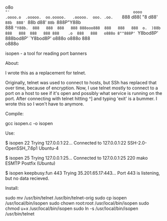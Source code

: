  o8o                                                      
 `"'                                                      
oooo   .oooo.o  .ooooo.  oo.ooooo.   .ooooo.  ooo. .oo.   
`888  d88(  "8 d88' `88b  888' `88b d88' `88b `888P"Y88b  
 888  `"Y88b.  888   888  888   888 888ooo888  888   888  
 888  o.  )88b 888   888  888   888 888    .o  888   888  
o888o 8""888P' `Y8bod8P'  888bod8P' `Y8bod8P' o888o o888o 
                          888                             
                         o888o                            
                                                          

isopen - a tool for reading port banners


About: 

I wrote this as a replacement for telnet.  

Originally, telnet was used to connect to hosts, but
SSh has replaced that over time, because of encryption.
Now, I use telnet mostly to connect to a port on a host
to see if it's open and possibly what service is running
on the port.  After connecting with telnet hitting ^]
and typing 'exit' is a bummer. I wrote this so I won't 
have to anymore.



Compile:

gcc isopen.c -o isopen



Use:

$ isopen 22
Trying 127.0.0.1:22...
Connected to 127.0.0.1:22
SSH-2.0-OpenSSH_7.6p1 Ubuntu-4

$ isopen 25
Trying 127.0.0.1:25...
Connected to 127.0.0.1:25
220 mako ESMTP Postfix (Ubuntu)

$ isopen keepbusy.fun 443
Trying 35.201.65.17:443... 
Port 443 is listening, but no data recieved.


Install:

sudo mv /usr/bin/telnet /usr/bin/telnet-orig
sudo cp isopen /usr/local/bin/isopen
sudo chown root:root /usr/local/bin/isopen
sudo chmod u+x /usr/local/bin/isopen
sudo ln -s /usr/local/bin/isopen /usr/bin/telnet

